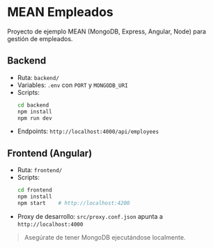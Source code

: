 # MEAN Empleados

Proyecto de ejemplo MEAN (MongoDB, Express, Angular, Node) para gestión de empleados.

## Backend
- Ruta: `backend/`
- Variables: `.env` con `PORT` y `MONGODB_URI`
- Scripts:
  ```bash
  cd backend
  npm install
  npm run dev
  ```
- Endpoints: `http://localhost:4000/api/employees`

## Frontend (Angular)
- Ruta: `frontend/`
- Scripts:
  ```bash
  cd frontend
  npm install
  npm start    # http://localhost:4200
  ```
- Proxy de desarrollo: `src/proxy.conf.json` apunta a `http://localhost:4000`

> Asegúrate de tener MongoDB ejecutándose localmente.